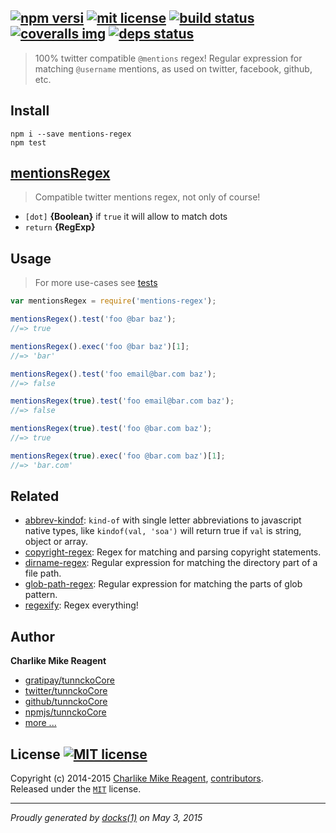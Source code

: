 ## [![npm versi][npmjs-img]][npmjs-url] [![mit license][license-img]][license-url] [![build status][travis-img]][travis-url] [![coveralls img][coveralls-img]][coveralls-url]  [![deps status][daviddm-img]][daviddm-url]

> 100% twitter compatible `@mentions` regex! Regular expression for matching `@username` mentions, as used on twitter, facebook, github, etc.

## Install
```
npm i --save mentions-regex
npm test
```


## [mentionsRegex](index.js#L18)
> Compatible twitter mentions regex, not only of course!

* `[dot]` **{Boolean}** if `true` it will allow to match dots
* `return` **{RegExp}**


## Usage
> For more use-cases see [tests](./test.js)

```js
var mentionsRegex = require('mentions-regex');

mentionsRegex().test('foo @bar baz');
//=> true

mentionsRegex().exec('foo @bar baz')[1];
//=> 'bar'

mentionsRegex().test('foo email@bar.com baz');
//=> false

mentionsRegex(true).test('foo email@bar.com baz');
//=> false

mentionsRegex(true).test('foo @bar.com baz');
//=> true

mentionsRegex(true).exec('foo @bar.com baz')[1];
//=> 'bar.com'
```


## Related
- [abbrev-kindof](https://github.com/tunnckoCore/abbrev-kindof#readme): `kind-of` with single letter abbreviations to javascript native types, like `kindof(val, 'soa')` will return true if `val` is string, object or array.
- [copyright-regex](https://github.com/regexps/copyright-regex): Regex for matching and parsing copyright statements.
- [dirname-regex](https://github.com/regexps/dirname-regex): Regular expression for matching the directory part of a file path.
- [glob-path-regex](https://github.com/regexps/glob-path-regex): Regular expression for matching the parts of glob pattern.
- [regexify](https://github.com/hemanth/regexify): Regex everything!



## Author
**Charlike Mike Reagent**
+ [gratipay/tunnckoCore][author-gratipay]
+ [twitter/tunnckoCore][author-twitter]
+ [github/tunnckoCore][author-github]
+ [npmjs/tunnckoCore][author-npmjs]
+ [more ...][contrib-more]


## License [![MIT license][license-img]][license-url]
Copyright (c) 2014-2015 [Charlike Mike Reagent][contrib-more], [contributors][contrib-graf].  
Released under the [`MIT`][license-url] license.


[npmjs-url]: http://npm.im/mentions-regex
[npmjs-img]: https://img.shields.io/npm/v/mentions-regex.svg?style=flat&label=mentions-regex

[coveralls-url]: https://coveralls.io/r/regexps/mentions-regex?branch=master
[coveralls-img]: https://img.shields.io/coveralls/regexps/mentions-regex.svg?style=flat

[license-url]: https://github.com/regexps/mentions-regex/blob/master/license.md
[license-img]: https://img.shields.io/badge/license-MIT-blue.svg?style=flat

[travis-url]: https://travis-ci.org/regexps/mentions-regex
[travis-img]: https://img.shields.io/travis/regexps/mentions-regex.svg?style=flat

[daviddm-url]: https://david-dm.org/regexps/mentions-regex
[daviddm-img]: https://img.shields.io/david/dev/regexps/mentions-regex.svg?style=flat

[author-gratipay]: https://gratipay.com/tunnckoCore
[author-twitter]: https://twitter.com/tunnckoCore
[author-github]: https://github.com/tunnckoCore
[author-npmjs]: https://npmjs.org/~tunnckocore

[contrib-more]: http://j.mp/1stW47C
[contrib-graf]: https://github.com/regexps/mentions-regex/graphs/contributors

[regexps-url]: https://github.com/regexps
[regexps-img]: http://img.shields.io/badge/regexps-approved-brightgreen.svg?style=flat

***

_Proudly generated by [docks(1)](https://github.com/tunnckoCore) on May 3, 2015_



